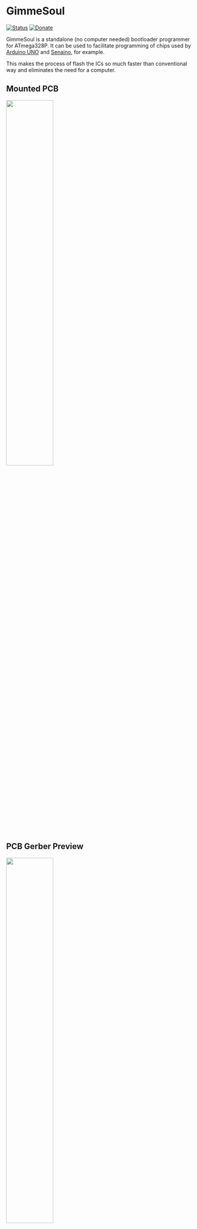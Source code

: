 # GimmeSoul

[![Status](https://img.shields.io/badge/Status-Finished-green.svg)](https://github.com/TiagoPaulaSilva/GimmeSoul)
[![Donate](https://img.shields.io/badge/Donate-Buy%20Me%20a%20Coffee-yellow.svg)](https://www.buymeacoffee.com/TiagoPaulaSilva)

GimmeSoul is a standalone (no computer needed) bootloader programmer for ATmega328P. It can be used to facilitate programming of chips used by [Arduino UNO](https://store.arduino.cc/usa/arduino-uno-rev3) and [Senaino](https://github.com/TiagoPaulaSilva/Senaino), for example. 

This makes the process of flash the ICs so much faster than conventional way and eliminates the need for a computer.

## Mounted PCB
<img src="https://github.com/TiagoPaulaSilva/GimmeSoul/blob/master/Others/Mounted%20PCB.jpg" width="50%" height="50%">

## PCB Gerber Preview
<img src="https://github.com/TiagoPaulaSilva/GimmeSoul/blob/master/Others/GimmeSoul%20Gerber%20Preview.png" width="50%" height="50%">

## Schematic
<img src="https://github.com/TiagoPaulaSilva/GimmeSoul/blob/master/Others/GimmeSoul%20Schematic%20Preview.png" width="100%" height="100%">

## Bill of Materials
To mount the components on the board, follow the instructions: [Designator References](https://github.com/TiagoPaulaSilva/GimmeSoul/blob/master/Hardware/1.%20Mounting/Silk%20Screen.png)

| Qty | Parts | Description | Value | Package |
|--|--|--|--|--|
2|R2/R3|SMD Resistor|100R ±5%|R0805
1|R1|SMD Resistor|10k ±5%|R0805
4|C1/C2/C4/C6|SMD Capacitor|100 nF / 50V|C0805
2|C3/C5|SMD Capacitor|1 uF / 50V|C0805
2|C7/C8|SMD Capacitor|22 pF / 50V|C0805
1|D2|SMD Diode|1N4007|SOD123
1|U1|SMD Microcontroller|ATmega328P|TQFP-32
1|U2|SMD Voltage Regulator|LM1117MP-5.0|SOT223
2|S1/S2|PTH Tact Switch|DPST|6 x 6 mm
1|Q1|PTH Crystal|16 MHz|HC49/S
1|SG5|PTH Buzzer|5V Passive|F/QMBIII
1|LED1|PTH LED|Green|5 mm
1|LED2|PTH LED|Red|5 mm
2|JP1/JP4|PTH Pin Header|Male 180°|1X08
1|JP2|PTH Pin Header|Male 180°|1X10
1|JP3|PTH Pin Header|Male 180°|1X06
1|ZX1|PTH ZIF socket|28-pin|Slim Width

## How To
[SETUP Tutorial](https://github.com/TiagoPaulaSilva/GimmeSoul/wiki/SETUP)

## Video
[# GimmeSoul - How to](https://vimeo.com/363052289?activityReferer=1)

### Contributing
0. Give this project a :star:
1. Create an issue and describe your idea
2. [Fork it](https://github.com/TiagoPaulaSilva/GimmeSoul/fork)
3. Create your feature branch (`git checkout -b my-new-feature`)
4. Commit your changes (`git commit -a -m "Added feature title"`)
5. Publish the branch (`git push origin my-new-feature`)
6. Create a new pull request
7. Done! :heavy_check_mark:

### License Information
<a rel="license" href="http://creativecommons.org/licenses/by-sa/4.0/"><img alt="Creative Commons License" style="border-width:0" src="https://i.creativecommons.org/l/by-sa/4.0/88x31.png" /></a><br /><span xmlns:dct="http://purl.org/dc/terms/" property="dct:title">GimmeSoul</span> by <a xmlns:cc="http://creativecommons.org/ns#" href="https://github.com/TiagoPaulaSilva" property="cc:attributionName" rel="cc:attributionURL">Tiago Silva</a> is licensed under a <a rel="license" href="http://creativecommons.org/licenses/by-sa/4.0/">Creative Commons Attribution-ShareAlike 4.0 International License</a>.<br />Based on a work at <a xmlns:dct="http://purl.org/dc/terms/" href="[https://learn.adafruit.com/standalone-avr-chip-programmer/](https://learn.adafruit.com/standalone-avr-chip-programmer/)" rel="dct:source">[https://learn.adafruit.com/standalone-avr-chip-programmer/](https://learn.adafruit.com/standalone-avr-chip-programmer/)</a>.<br />Permissions beyond the scope of this license may be available at <a xmlns:cc="http://creativecommons.org/ns#" href="https://twitter.com/tiagopsilvaa" rel="cc:morePermissions">https://twitter.com/tiagopsilvaa</a>.
